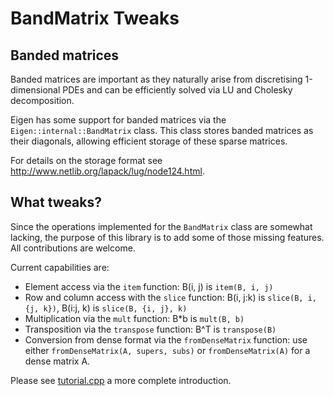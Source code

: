 # BandMatrix Tweaks

## Banded matrices

Banded matrices are important as they naturally arise from discretising 1-dimensional PDEs and can be efficiently solved via LU and Cholesky decomposition.

Eigen has some support for banded matrices via the `Eigen::internal::BandMatrix` class. This class stores banded matrices as their diagonals, allowing efficient storage of these sparse matrices.

For details on the storage format see http://www.netlib.org/lapack/lug/node124.html.

## What tweaks?

Since the operations implemented for the `BandMatrix` class are somewhat lacking, the purpose of this library is to add some of those missing features. All contributions are welcome.

Current capabilities are:

* Element access via the `item` function: B(i, j) is `item(B, i, j)`
* Row and column access with the `slice` function: B(i, j:k) is `slice(B, i, {j, k})`, B(i:j, k) is `slice(B, {i, j}, k)`
* Multiplication via the `mult` function: B*b is `mult(B, b)`
* Transposition via the `transpose` function: B^T is `transpose(B)`
* Conversion from dense format via the `fromDenseMatrix` function: use either `fromDenseMatrix(A, supers, subs)` or `fromDenseMatrix(A)` for a dense matrix A.

Please see [tutorial.cpp](tutorial.cpp) a more complete introduction. 



